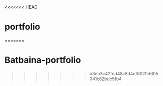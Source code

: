 <<<<<<< HEAD
# portfolio
=======
# Batbaina-portfolio
>>>>>>> b3eb3c42fdd48c8d4ef6020d605041c82bdc5fb4
